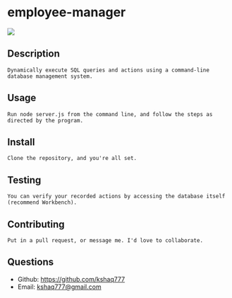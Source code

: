 # employee-manager
![](./assets/images/ems_screenshot.PNG)

## Description
    Dynamically execute SQL queries and actions using a command-line database management system.

## Usage
    Run node server.js from the command line, and follow the steps as directed by the program.

## Install 
    Clone the repository, and you're all set.

## Testing
    You can verify your recorded actions by accessing the database itself (recommend Workbench).

## Contributing
    Put in a pull request, or message me. I'd love to collaborate.

## Questions
   * Github: https://github.com/kshaq777
   * Email: [kshaq777@gmail.com](mailto:kshaq777@gmail.com)
